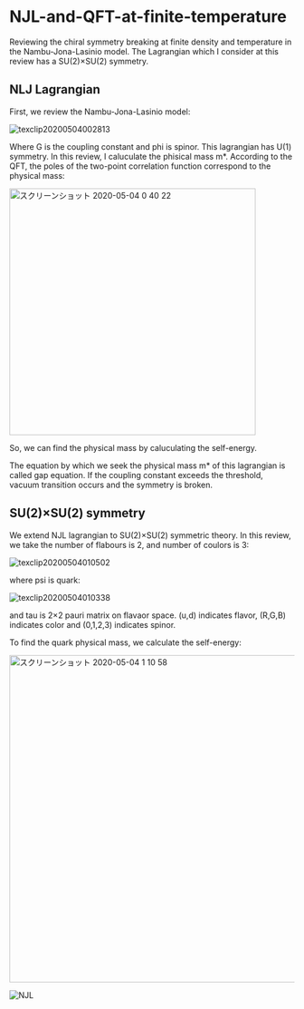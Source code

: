 # NJL-and-QFT-at-finite-temperature
Reviewing the chiral symmetry breaking at finite density and temperature in the Nambu-Jona-Lasinio model. The Lagrangian which I consider at this review has a SU(2)×SU(2) symmetry.

## NLJ Lagrangian
First, we review the Nambu-Jona-Lasinio model:

![texclip20200504002813](https://user-images.githubusercontent.com/54795218/80918115-31519200-8d9e-11ea-895b-24f9d65d269e.png)

Where G is the coupling constant and phi is spinor. This lagrangian has U(1) symmetry. In this review, I caluculate the phisical mass m*. According to the QFT, the poles of the two-point correlation function correspond to the physical mass:

<img width="435" alt="スクリーンショット 2020-05-04 0 40 22" src="https://user-images.githubusercontent.com/54795218/80918475-24ce3900-8da0-11ea-9b91-3a24bc55738a.png">

So, we can find the physical mass by caluculating the self-energy. 

The equation by which we seek the physical mass m* of this lagrangian is called gap equation. If the coupling constant exceeds the threshold, vacuum transition occurs and the symmetry is broken.

## SU(2)×SU(2) symmetry
We extend NJL lagrangian to SU(2)×SU(2) symmetric theory. In this review, we take the number of flabours is 2, and number of coulors is 3:

![texclip20200504010502](https://user-images.githubusercontent.com/54795218/80919154-7af0ab80-8da3-11ea-9115-2605a488529c.png)

where psi is quark:

![texclip20200504010338](https://user-images.githubusercontent.com/54795218/80919091-19c8d800-8da3-11ea-982a-794e7ba30929.png)

and tau is 2×2 pauri matrix on flavaor space. (u,d) indicates flavor, (R,G,B) indicates color and (0,1,2,3) indicates spinor.

To find the quark physical mass, we calculate the self-energy:

<img width="577" alt="スクリーンショット 2020-05-04 1 10 58" src="https://user-images.githubusercontent.com/54795218/80919378-9ad49f00-8da4-11ea-9fe0-6f6fbcdf0854.png">



![NJL](https://user-images.githubusercontent.com/54795218/80917760-167e1e00-8d9c-11ea-94c3-155ea3b19e56.png)
